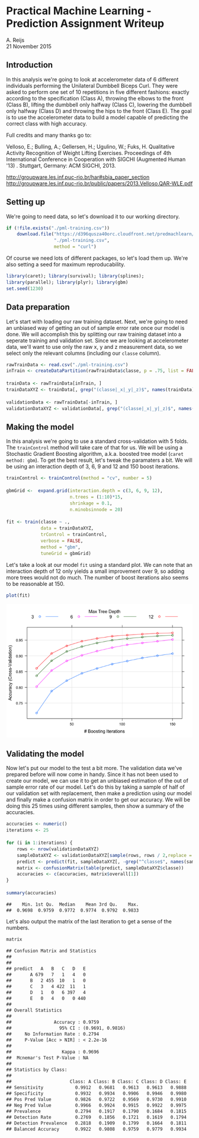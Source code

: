 # Practical Machine Learning - Prediction Assignment Writeup
A. Reijs  
21 November 2015  

## Introduction

In this analysis we're going to look at accelerometer data of 6 different individuals performing the Unilateral Dumbbell Biceps Curl. They were asked to perform one set of 10 repetitions in five different fashions: exactly according to the specification (Class A), throwing the elbows to the front (Class B), lifting the dumbbell only halfway (Class C), lowering the dumbbell only halfway (Class D) and throwing the hips to the front (Class E). The goal is to use the accelerometer data to build a model capable of predicting the correct class with high accuracy.
  
Full credits and many thanks go to:  
  
Velloso, E.; Bulling, A.; Gellersen, H.; Ugulino, W.; Fuks, H. Qualitative Activity Recognition of Weight Lifting Exercises. Proceedings of 4th International Conference in Cooperation with SIGCHI (Augmented Human '13) . Stuttgart, Germany: ACM SIGCHI, 2013.  
  
http://groupware.les.inf.puc-rio.br/har#sbia_paper_section  
http://groupware.les.inf.puc-rio.br/public/papers/2013.Velloso.QAR-WLE.pdf


## Setting up

We're going to need data, so let's download it to our working directory.


```r
if (!file.exists("./pml-training.csv"))
    download.file("https://d396qusza40orc.cloudfront.net/predmachlearn/pml-training.csv",
                  "./pml-training.csv",
                  method = "curl")
```

Of course we need lots of different packages, so let's load them up. We're also setting a seed for maximum reproducability.


```r
library(caret); library(survival); library(splines);
library(parallel); library(plyr); library(gbm)
set.seed(1230)
```

## Data preparation

Let's start with loading our raw training dataset. Next, we're going to need an unbiased way of getting an out of sample error rate once our model is done. We will accomplish this by splitting our raw training dataset into a seperate training and validation set. Since we are looking at accelerometer data, we'll want to use only the raw x, y and z measurement data, so we select only the relevant columns (including our `classe` column).


```r
rawTrainData <- read.csv("./pml-training.csv")
inTrain <- createDataPartition(rawTrainData$classe, p = .75, list = FALSE)

trainData <- rawTrainData[inTrain, ]
trainDataXYZ <- trainData[, grep("(classe|_x|_y|_z)$", names(trainData))]

validationData <- rawTrainData[-inTrain, ]
validationDataXYZ <- validationData[, grep("(classe|_x|_y|_z)$", names(validationData))]
```

## Making the model

In this analysis we're going to use a standard cross-validation with 5 folds. The `trainControl` method will take care of that for us. We will be using a Stochastic Gradient Boosting algorithm, a.k.a. boosted tree model (`caret method: gbm`). To get the best result, let's tweak the paramaters a bit. We will be using an interaction depth of 3, 6, 9 and 12 and 150 boost iterations.


```r
trainControl <- trainControl(method = "cv", number = 5)

gbmGrid <-  expand.grid(interaction.depth = c(3, 6, 9, 12),
                        n.trees = (1:10)*15,
                        shrinkage = 0.1,
                        n.minobsinnode = 20)

fit <- train(classe ~ .,
             data = trainDataXYZ,
             trControl = trainControl,
             verbose = FALSE,
             method = "gbm",
             tuneGrid = gbmGrid)
```

Let's take a look at our model `fit` using a standard plot. We can note that an interaction depth of 12 only yields a small improvement over 9, so adding more trees would not do much. The number of boost iterations also seems to be reasonable at 150.


```r
plot(fit)
```

![](Assignment_files/figure-html/unnamed-chunk-5-1.png) 

## Validating the model

Now let's put our model to the test a bit more. The validation data we've prepared before will now come in handy. Since it has not been used to create our model, we can use it to get an unbiased estimation of the out of sample error rate of our model. Let's do this by taking a sample of half of our validation set with replacement, then make a prediction using our model and finally make a confusion matrix in order to get our accuracy. We will be doing this 25 times using different samples, then show a summary of the accuracies. 


```r
accuracies <- numeric()
iterations <- 25

for (i in 1:iterations) { 
    rows <- nrow(validationDataXYZ)
    sampleDataXYZ <- validationDataXYZ[sample(rows, rows / 2,replace = TRUE), ]    
    predict <- predict(fit, sampleDataXYZ[, -grep("^classe$", names(sampleDataXYZ))])
    matrix <- confusionMatrix(table(predict, sampleDataXYZ$classe))
    accuracies <- c(accuracies, matrix$overall[1])
}

summary(accuracies)
```

```
##    Min. 1st Qu.  Median    Mean 3rd Qu.    Max. 
##  0.9698  0.9759  0.9772  0.9774  0.9792  0.9833
```

Let's also output the matrix of the last iteration to get a sense of the numbers.


```r
matrix
```

```
## Confusion Matrix and Statistics
## 
##        
## predict   A   B   C   D   E
##       A 679   7   1   4   0
##       B   2 455  10   1   0
##       C   3   4 422  11   1
##       D   1   0   6 397   4
##       E   0   4   0   0 440
## 
## Overall Statistics
##                                           
##                Accuracy : 0.9759          
##                  95% CI : (0.9691, 0.9816)
##     No Information Rate : 0.2794          
##     P-Value [Acc > NIR] : < 2.2e-16       
##                                           
##                   Kappa : 0.9696          
##  Mcnemar's Test P-Value : NA              
## 
## Statistics by Class:
## 
##                      Class: A Class: B Class: C Class: D Class: E
## Sensitivity            0.9912   0.9681   0.9613   0.9613   0.9888
## Specificity            0.9932   0.9934   0.9906   0.9946   0.9980
## Pos Pred Value         0.9826   0.9722   0.9569   0.9730   0.9910
## Neg Pred Value         0.9966   0.9924   0.9915   0.9922   0.9975
## Prevalence             0.2794   0.1917   0.1790   0.1684   0.1815
## Detection Rate         0.2769   0.1856   0.1721   0.1619   0.1794
## Detection Prevalence   0.2818   0.1909   0.1799   0.1664   0.1811
## Balanced Accuracy      0.9922   0.9808   0.9759   0.9779   0.9934
```
